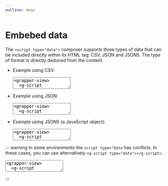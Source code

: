 ```yaml
---
outline: deep
---
```


# Embebed data

The `<script type="data">` composer supports three types of data that can be included directly within its HTML
tag: CSV, JSON and JSON5. The type of format is directly deduced from the content.

- Example using CSV:

  <ClientOnly>
  <g-editor lines-highlight="3-6" keep-format  mode="readonly">
  <textarea><grapper-view>
    <g-script type="data">
      "x";"y";"radix";"color"
      20;20;20;"red"
      45;45;30;"blue"
      n80;80;10;"green"
    </g-script>
  </grapper-view></textarea>
  </g-editor>
  </ClientOnly>

- Example using JSON:

  <ClientOnly>
  <g-editor lines-highlight="3-7" mode="readonly">
  <textarea><grapper-view>
    <g-script type="data">
    [
      {"x": 20, "y": 20, "radix": 20, "color": "red"},
      {"x": 45, "y": 45, "radix": 30, "color": "blue"},
      {"x": 80, "y": 80, "radix": 10, "color": "green"}
    ]
    </g-script>
  </grapper-view></textarea>
  </g-editor>
  </ClientOnly>
  
- Example using JSON5 (a JavaScript object):

  <ClientOnly>
  <g-editor lines-highlight="3-7" mode="readonly">
  <textarea><grapper-view>
    <g-script type="data">
    [
      {x: 20, y: 20, radix: 20, color: "red"},
      {x: 45, y: 45, radix: 30, color: "blue"},
      {x: 80, y: 80, radix: 10, color: "green"},
    ]
    </g-script>
  </grapper-view></textarea>
  </g-editor>
  </ClientOnly>

::: warning
In some environments the `script type="data` has conflicts. In these cases, you can 
use alternatively `<g-script type="data"></g-script>`.

<ClientOnly>
<g-editor options="g-script: true" lines-highlight="2" mode="readonly">
<textarea><grapper-view>
  <g-script type="data">
    ...
  </g-script>
</grapper-view></textarea>
</g-editor>
</ClientOnly>

:::

